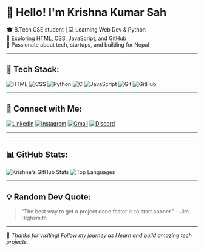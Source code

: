 # 👋 Hello! I'm Krishna Kumar Sah

🎓 B.Tech CSE student | 💻 Learning Web Dev & Python  
🌱 Exploring HTML, CSS, JavaScript, and GitHub  
🚀 Passionate about tech, startups, and building for Nepal

---

## 🔧 Tech Stack:
![HTML](https://img.shields.io/badge/-HTML5-orange?logo=html5)
![CSS](https://img.shields.io/badge/-CSS3-blue?logo=css3)
![Python](https://img.shields.io/badge/-Python-yellow?logo=python)
![C](https://img.shields.io/badge/-C-blue?logo=c)
![JavaScript](https://img.shields.io/badge/-JavaScript-yellow?logo=javascript)
![Git](https://img.shields.io/badge/Git-orange?style=for-the-badge&logo=git)
![GitHub](https://img.shields.io/badge/GitHub-black?style=for-the-badge&logo=github)


---

## 🔗 Connect with Me:
[![LinkedIn](https://img.shields.io/badge/-LinkedIn-blue?logo=linkedin)](https://www.linkedin.com/in/)
[![Instagram](https://img.shields.io/badge/-Instagram-E4405F?logo=instagram&logoColor=white)](https://www.instagram.com/your-krishna_raj_232)
[![Gmail](https://img.shields.io/badge/-Gmail-red?logo=gmail&logoColor=white)](mailto:Sahkrishna2026@gmail.com)
[![Discord](https://img.shields.io/badge/Discord-purple?style=for-the-badge&logo=discord)](https://discord.com/)

---
---

## 📊 GitHub Stats:
![Krishna's GitHub Stats](https://github-readme-stats.vercel.app/api?username=your-Krishna-sah26&show_icons=true&theme=radical)
![Top Languages](https://github-readme-stats.vercel.app/api/top-langs/?username=your-Krishna-Sah26&layout=compact)

---

## 💡 Random Dev Quote:
> “The best way to get a project done faster is to start sooner.” – Jim Highsmith

---

🌟 *Thanks for visiting! Follow my journey as I learn and build amazing tech projects.*
